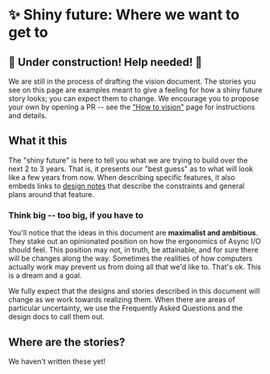 # ✨ Shiny future: Where we want to get to

## 🚧 Under construction! Help needed! 🚧

We are still in the process of drafting the vision document. The stories you see on this page are examples meant to give a feeling for how a shiny future story looks; you can expect them to change. We encourage you to propose your own by opening a PR -- see the ["How to vision"][htv] page for instructions and details.

[htv]: ./how_to_vision.md

## What it this

The "shiny future" is here to tell you what we are trying to build over the next 2 to 3 years. That is, it presents our "best guess" as to what will look like a few years from now. When describing specific features, it also embeds links to [design notes] that describe the constraints and general plans around that feature.

[design notes]: ../design_notes.md

### Think big -- too big, if you have to

You'll notice that the ideas in this document are **maximalist and ambitious**. They stake out an opinionated position on how the ergonomics of Async I/O should feel. This position may not, in truth, be attainable, and for sure there will be changes along the way. Sometimes the realities of how computers actually work may prevent us from doing all that we'd like to. That's ok. This is a dream and a goal.

We fully expect that the designs and stories described in this document will change as we work towards realizing them. When there are areas of particular uncertainty, we use the Frequently Asked Questions and the design docs to call them out.

## Where are the stories?

We haven't written these yet!

